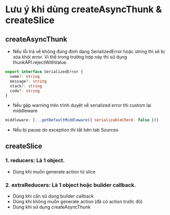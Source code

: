# Lưu ý khi dùng createAsyncThunk & createSlice

## createAsyncThunk

- Nếu lỗi trả về không đúng định dạng SerializedError hoặc string thì sẽ bị xóa khỏi error.
  Vì thế trong trường hợp này thì sử dụng thunkAPI.rejectWithValue.

```ts
export interface SerializedError {
  name?: string
  message?: string
  stack?: string
  code?: string
}
```

- Nếu gặp warning trên trình duyệt về serialized error thì custom lại middleware

```js
middleware: [...getDefaultMiddleware({ serializableCheck: false })]
```

- Nếu bị pause do exception thì tắt bên tab Sources

## createSlice

### 1. reducers: Là 1 object.

- Dùng khi muốn generate action từ slice

### 2. extraReducers: Là 1 object hoặc builder callback.

- Dùng khi cần sử dụng builder callback
- Dùng khi không muốn generate action (đã có action trước đó)
- Dùng khi sử dụng createAsyncThunk
